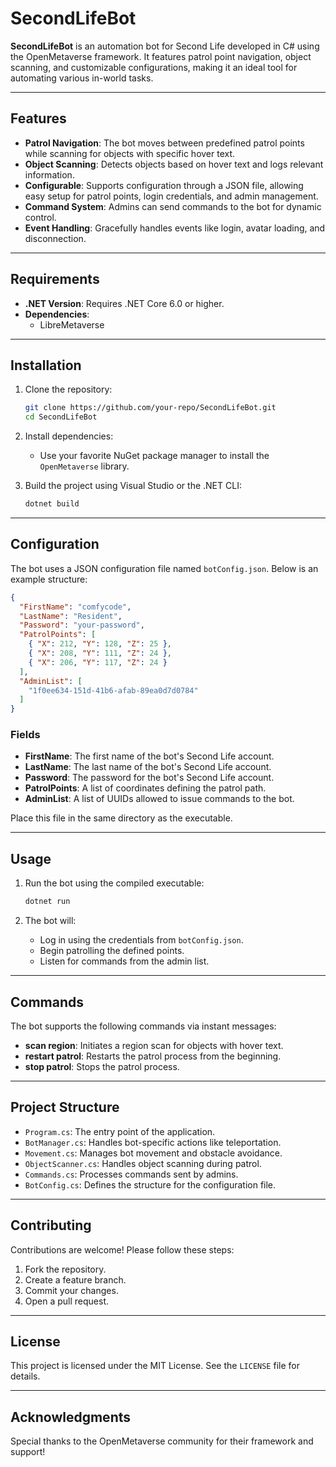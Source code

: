 # SecondLifeBot

**SecondLifeBot** is an automation bot for Second Life developed in C# using the OpenMetaverse framework. It features patrol point navigation, object scanning, and customizable configurations, making it an ideal tool for automating various in-world tasks.

---

## Features

- **Patrol Navigation**: The bot moves between predefined patrol points while scanning for objects with specific hover text.
- **Object Scanning**: Detects objects based on hover text and logs relevant information.
- **Configurable**: Supports configuration through a JSON file, allowing easy setup for patrol points, login credentials, and admin management.
- **Command System**: Admins can send commands to the bot for dynamic control.
- **Event Handling**: Gracefully handles events like login, avatar loading, and disconnection.

---

## Requirements

- **.NET Version**: Requires .NET Core 6.0 or higher.
- **Dependencies**:
  - LibreMetaverse

---

## Installation

1. Clone the repository:
   ```bash
   git clone https://github.com/your-repo/SecondLifeBot.git
   cd SecondLifeBot
   ```

2. Install dependencies:
   - Use your favorite NuGet package manager to install the `OpenMetaverse` library.

3. Build the project using Visual Studio or the .NET CLI:
   ```bash
   dotnet build
   ```

---

## Configuration

The bot uses a JSON configuration file named `botConfig.json`. Below is an example structure:

```json
{
  "FirstName": "comfycode",
  "LastName": "Resident",
  "Password": "your-password",
  "PatrolPoints": [
    { "X": 212, "Y": 128, "Z": 25 },
    { "X": 208, "Y": 111, "Z": 24 },
    { "X": 206, "Y": 117, "Z": 24 }
  ],
  "AdminList": [
    "1f0ee634-151d-41b6-afab-89ea0d7d0784"
  ]
}
```

### Fields

- **FirstName**: The first name of the bot's Second Life account.
- **LastName**: The last name of the bot's Second Life account.
- **Password**: The password for the bot's Second Life account.
- **PatrolPoints**: A list of coordinates defining the patrol path.
- **AdminList**: A list of UUIDs allowed to issue commands to the bot.

Place this file in the same directory as the executable.

---

## Usage

1. Run the bot using the compiled executable:
   ```bash
   dotnet run
   ```

2. The bot will:
   - Log in using the credentials from `botConfig.json`.
   - Begin patrolling the defined points.
   - Listen for commands from the admin list.

---

## Commands

The bot supports the following commands via instant messages:

- **scan region**: Initiates a region scan for objects with hover text.
- **restart patrol**: Restarts the patrol process from the beginning.
- **stop patrol**: Stops the patrol process.

---

## Project Structure

- `Program.cs`: The entry point of the application.
- `BotManager.cs`: Handles bot-specific actions like teleportation.
- `Movement.cs`: Manages bot movement and obstacle avoidance.
- `ObjectScanner.cs`: Handles object scanning during patrol.
- `Commands.cs`: Processes commands sent by admins.
- `BotConfig.cs`: Defines the structure for the configuration file.

---

## Contributing

Contributions are welcome! Please follow these steps:

1. Fork the repository.
2. Create a feature branch.
3. Commit your changes.
4. Open a pull request.

---

## License

This project is licensed under the MIT License. See the `LICENSE` file for details.

---

## Acknowledgments

Special thanks to the OpenMetaverse community for their framework and support!
